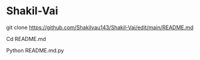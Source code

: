 # Shakil-Vai


git clone https://github.com/Shakilvau143/Shakil-Vai/edit/main/README.md


Cd README.md


Python README.md.py

